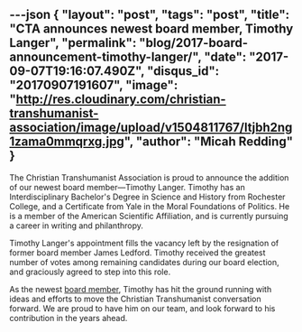 ---json
{
	"layout": "post",
	"tags": "post",
    "title": "CTA announces newest board member, Timothy Langer",
    "permalink": "blog/2017-board-announcement-timothy-langer/",
    "date": "2017-09-07T19:16:07.490Z",
    "disqus_id": "20170907191607",
    "image":  "http://res.cloudinary.com/christian-transhumanist-association/image/upload/v1504811767/ltjbh2ng1zama0mmqrxg.jpg",
    "author": "Micah Redding"
}
---
The Christian Transhumanist Association is proud to announce the addition of our newest board member—Timothy Langer. Timothy has an Interdisciplinary Bachelor's Degree in Science and History from Rochester College, and a Certificate from Yale in the Moral Foundations of Politics. He is a member of the American Scientific Affiliation, and is currently pursuing a career in writing and philanthropy.

Timothy Langer's appointment fills the vacancy left by the resignation of former board member James Ledford. Timothy received the greatest number of votes among remaining candidates during our board election, and graciously agreed to step into this role.

As the newest [board member](https://www.christiantranshumanism.org/board), Timothy has hit the ground running with ideas and efforts to move the Christian Transhumanist conversation forward. We are proud to have him on our team, and look forward to his contribution in the years ahead.



